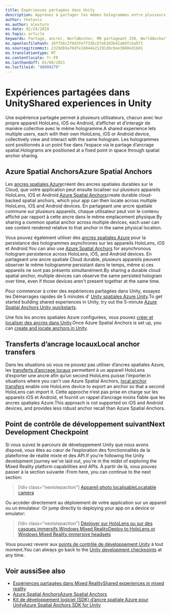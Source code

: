 ```yaml
---
title: Expériences partagées dans Unity
description: Apprenez à partager les mêmes hologrammes entre plusieurs utilisateurs dans une application Unity avec des ancres spatiales Azure.
author: thetuvix
ms.author: alexturn
ms.date: 02/24/2019
ms.topic: article
keywords: Partage, ancrer, WorldAnchor, MR partageant 250, WorldAnchorTransferBatch, SpatialPerception, Azure, ancres spatiales Azure, ASA, casque de réalité mixte, casque Windows Mixed realisation, casque de réalité virtuelle
ms.openlocfilehash: 26ff56c2f9d3feff33bcb7eb103b41a8dfcba971
ms.sourcegitcommit: 2329db5a76dfe1b844e21291dbc8ee3888ed1b81
ms.translationtype: MT
ms.contentlocale: fr-FR
ms.lasthandoff: 01/08/2021
ms.locfileid: "98009279"
---
```

# <a name="shared-experiences-in-unity"></a><span data-ttu-id="47a9e-104">Expériences partagées dans Unity</span><span class="sxs-lookup"><span data-stu-id="47a9e-104">Shared experiences in Unity</span></span>

<span data-ttu-id="47a9e-105">Une expérience partagée permet à plusieurs utilisateurs, chacun avec leur propre appareil HoloLens, iOS ou Android, d’afficher et d’interagir de manière collective avec le même hologramme.</span><span class="sxs-lookup"><span data-stu-id="47a9e-105">A shared experience lets multiple users, each with their own HoloLens, iOS or Android device, collectively view and interact with the same hologram.</span></span> <span data-ttu-id="47a9e-106">Les hologrammes sont positionnés à un point fixe dans l’espace via le partage d’ancrage spatial.</span><span class="sxs-lookup"><span data-stu-id="47a9e-106">Holograms are positioned at a fixed point in space through spatial anchor sharing.</span></span>

## <a name="azure-spatial-anchors"></a><span data-ttu-id="47a9e-107">Azure Spatial Anchors</span><span class="sxs-lookup"><span data-stu-id="47a9e-107">Azure Spatial Anchors</span></span>

<span data-ttu-id="47a9e-108">Les <a href="https://docs.microsoft.com/azure/spatial-anchors/overview" target="_blank">ancres spatiales Azure</a>créent des ancres spatiales durables sur le Cloud, que votre application peut ensuite localiser sur plusieurs appareils HoloLens, iOS et Android.</span><span class="sxs-lookup"><span data-stu-id="47a9e-108"><a href="https://docs.microsoft.com/azure/spatial-anchors/overview" target="_blank">Azure Spatial Anchors</a>create durable cloud-backed spatial anchors, which your app can then locate across multiple HoloLens, iOS and Android devices.</span></span>  <span data-ttu-id="47a9e-109">En partageant une ancre spatiale commune sur plusieurs appareils, chaque utilisateur peut voir le contenu affiché par rapport à cette ancre dans le même emplacement physique.</span><span class="sxs-lookup"><span data-stu-id="47a9e-109">By sharing a common spatial anchor across multiple devices, each user can see content rendered relative to that anchor in the same physical location.</span></span> 

<span data-ttu-id="47a9e-110">Vous pouvez également utiliser des <a href="https://docs.microsoft.com/azure/spatial-anchors/overview" target="_blank">ancres spatiales Azure</a> pour la persistance des hologrammes asynchrones sur les appareils HoloLens, iOS et Android.</span><span class="sxs-lookup"><span data-stu-id="47a9e-110">You can also use <a href="https://docs.microsoft.com/azure/spatial-anchors/overview" target="_blank">Azure Spatial Anchors</a> for asynchronous hologram persistence across HoloLens, iOS, and Android devices.</span></span>  <span data-ttu-id="47a9e-111">En partageant une ancre spatiale Cloud durable, plusieurs appareils peuvent observer le même hologramme persistant dans le temps, même si ces appareils ne sont pas présents simultanément.</span><span class="sxs-lookup"><span data-stu-id="47a9e-111">By sharing a durable cloud spatial anchor, multiple devices can observe the same persisted hologram over time, even if those devices aren't present together at the same time.</span></span>

<span data-ttu-id="47a9e-112">Pour commencer à créer des expériences partagées dans Unity, essayez les Démarrages rapides de 5 minutes d' <a href="https://docs.microsoft.com/azure/spatial-anchors/unity-overview" target="_blank">Unity spatiales Azure Unity</a>.</span><span class="sxs-lookup"><span data-stu-id="47a9e-112">To get started building shared experiences in Unity, try out the 5-minute <a href="https://docs.microsoft.com/azure/spatial-anchors/unity-overview" target="_blank">Azure Spatial Anchors Unity quickstarts</a>.</span></span>

<span data-ttu-id="47a9e-113">Une fois les ancres spatiales Azure configurées, vous pouvez <a href="https://docs.microsoft.com/azure/spatial-anchors/concepts/create-locate-anchors-unity" target="_blank">créer et localiser des ancres dans Unity</a>.</span><span class="sxs-lookup"><span data-stu-id="47a9e-113">Once Azure Spatial Anchors is set up, you can <a href="https://docs.microsoft.com/azure/spatial-anchors/concepts/create-locate-anchors-unity" target="_blank">create and locate anchors in Unity</a>.</span></span>

## <a name="local-anchor-transfers"></a><span data-ttu-id="47a9e-114">Transferts d’ancrage locaux</span><span class="sxs-lookup"><span data-stu-id="47a9e-114">Local anchor transfers</span></span>

<span data-ttu-id="47a9e-115">Dans les situations où vous ne pouvez pas utiliser d’ancres spatiales Azure, les [transferts d’ancrage locaux](../../out-of-scope/local-anchor-transfers-in-unity.md) permettent à un appareil HoloLens d’exporter une ancre afin qu’un second HoloLens puisse l’importer.</span><span class="sxs-lookup"><span data-stu-id="47a9e-115">In situations where you can't use Azure Spatial Anchors, [local anchor transfers](../../out-of-scope/local-anchor-transfers-in-unity.md) enable one HoloLens device to export an anchor so that a second HoloLens can import it.</span></span>  <span data-ttu-id="47a9e-116">Cette approche n’est pas prise en charge sur les appareils iOS et Android, et fournit un rappel d’ancrage moins fiable que les ancres spatiales Azure.</span><span class="sxs-lookup"><span data-stu-id="47a9e-116">This approach is not supported on iOS and Android devices, and provides less robust anchor recall than Azure Spatial Anchors.</span></span>

## <a name="next-development-checkpoint"></a><span data-ttu-id="47a9e-117">Point de contrôle de développement suivant</span><span class="sxs-lookup"><span data-stu-id="47a9e-117">Next Development Checkpoint</span></span>

<span data-ttu-id="47a9e-118">Si vous suivez le parcours de développement Unity que nous avons disposé, vous êtes au cœur de l’exploration des fonctionnalités de la plateforme de réalité mixte et des API.</span><span class="sxs-lookup"><span data-stu-id="47a9e-118">If you're following the Unity development journey we've laid out, you're in the midst of exploring the Mixed Reality platform capabilities and APIs.</span></span> <span data-ttu-id="47a9e-119">À partir de là, vous pouvez passer à la section suivante :</span><span class="sxs-lookup"><span data-stu-id="47a9e-119">From here, you can continue to the next section:</span></span>

> [!div class="nextstepaction"]
> [<span data-ttu-id="47a9e-120">Appareil photo localisable</span><span class="sxs-lookup"><span data-stu-id="47a9e-120">Locatable camera</span></span>](locatable-camera-in-unity.md)

<span data-ttu-id="47a9e-121">Ou accéder directement au déploiement de votre application sur un appareil ou un émulateur :</span><span class="sxs-lookup"><span data-stu-id="47a9e-121">Or jump directly to deploying your app on a device or emulator:</span></span>

> [!div class="nextstepaction"]
> [<span data-ttu-id="47a9e-122">Déployer sur HoloLens ou sur des casques immersifs Windows Mixed Reality</span><span class="sxs-lookup"><span data-stu-id="47a9e-122">Deploy to HoloLens or Windows Mixed Reality immersive headsets</span></span>](../platform-capabilities-and-apis/using-visual-studio.md)

<span data-ttu-id="47a9e-123">Vous pouvez revenir aux [points de contrôle de développement Unity](unity-development-overview.md#3-platform-capabilities-and-apis) à tout moment.</span><span class="sxs-lookup"><span data-stu-id="47a9e-123">You can always go back to the [Unity development checkpoints](unity-development-overview.md#3-platform-capabilities-and-apis) at any time.</span></span>

## <a name="see-also"></a><span data-ttu-id="47a9e-124">Voir aussi</span><span class="sxs-lookup"><span data-stu-id="47a9e-124">See also</span></span>
* [<span data-ttu-id="47a9e-125">Expériences partagées dans Mixed Reality</span><span class="sxs-lookup"><span data-stu-id="47a9e-125">Shared experiences in mixed reality</span></span>](../platform-capabilities-and-apis/shared-experiences-in-mixed-reality.md)
* <span data-ttu-id="47a9e-126"><a href="https://docs.microsoft.com/azure/spatial-anchors" target="_blank">Azure Spatial Anchors</a></span><span class="sxs-lookup"><span data-stu-id="47a9e-126"><a href="https://docs.microsoft.com/azure/spatial-anchors" target="_blank">Azure Spatial Anchors</a></span></span>
* <span data-ttu-id="47a9e-127"><a href="https://docs.microsoft.com/dotnet/api/Microsoft.Azure.SpatialAnchors" target="_blank">Kit de développement logiciel (SDK) d’ancre spatiale Azure pour Unity</a></span><span class="sxs-lookup"><span data-stu-id="47a9e-127"><a href="https://docs.microsoft.com/dotnet/api/Microsoft.Azure.SpatialAnchors" target="_blank">Azure Spatial Anchors SDK for Unity</a></span></span>
